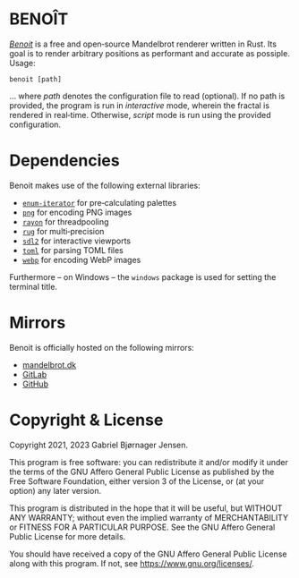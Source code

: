 # BENO&Icirc;T

[*Benoit*](https://mandelbrot.dk/benoit) is a free and open‐source Mandelbrot renderer written in Rust. Its goal is to render arbitrary positions as performant and accurate as possiple. Usage:

```
benoit [path]
```

&hellip; where *path* denotes the configuration file to read (optional). If no path is provided, the program is run in *interactive* mode, wherein the fractal is rendered in real‐time. Otherwise, *script* mode is run using the provided configuration.

# Dependencies

Benoit makes use of the following external libraries:

* [`enum-iterator`](https://crates.io/crates/enum-iterator) for pre&hyphen;calculating palettes
* [`png`](https://crates.io/crates/png) for encoding PNG images
* [`rayon`](https://crates.io/crates/rayon) for threadpooling
* [`rug`](https://crates.io/crates/rug) for multi‐precision
* [`sdl2`](https://crates.io/crates/sdl2) for interactive viewports
* [`toml`](https://crates.io/crates/toml) for parsing TOML files
* [`webp`](https://crates.io/crates/webp) for encoding WebP images

Furthermore &ndash; on Windows &ndash; the `windows` package is used for setting the terminal title.

# Mirrors

Benoit is officially hosted on the following mirrors:

* [mandelbrot.dk](https://mandelbrot.dk/benoit)
* [GitLab](https://gitlab.com/bjoernager/benoit)
* [GitHub](https://github.com/bjoernager/benoit)

# Copyright & License

Copyright 2021, 2023 Gabriel Bjørnager Jensen.

This program is free software: you can redistribute it and/or modify it under the terms of the GNU Affero General Public License as published by the Free Software Foundation, either version 3 of the License, or (at your option) any later version.

This program is distributed in the hope that it will be useful, but WITHOUT ANY WARRANTY; without even the implied warranty of MERCHANTABILITY or FITNESS FOR A PARTICULAR PURPOSE. See the GNU Affero General Public License for more details.

You should have received a copy of the GNU Affero General Public License along with this program. If not, see <https://www.gnu.org/licenses/>.
